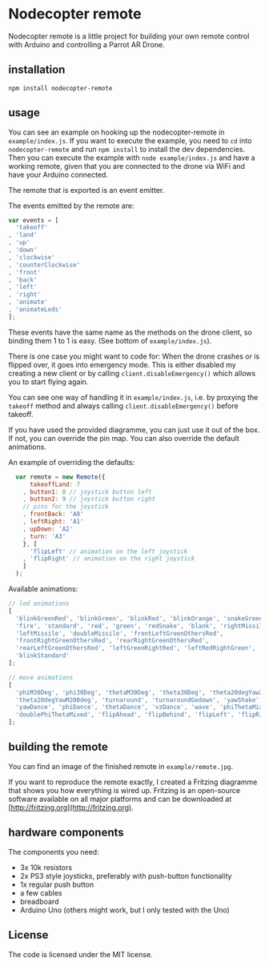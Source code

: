 Nodecopter remote
=================

Nodecopter remote is a little project for building your own remote control with
Arduino and controlling a Parrot AR Drone.

## installation
```shell
npm install nodecopter-remote
```

## usage
You can see an example on hooking up the nodecopter-remote in `example/index.js`.
If you want to execute the example, you need to `cd` into `nodecopter-remote`
and run `npm install` to install the dev dependencies. Then you can execute
the example with `node example/index.js` and have a working remote, given that
you are connected to the drone via WiFi and have your Arduino connected.

The remote that is exported is an event emitter.

The events emitted by the remote are:
```javascript
var events = [
  'takeoff'
, 'land'
, 'up'
, 'down'
, 'clockwise'
, 'counterClockwise'
, 'front'
, 'back'
, 'left'
, 'right'
, 'animate'
, 'animateLeds'
];
```

These events have the same name as the methods on the drone client, so binding 
them 1 to 1 is easy. (See bottom of `example/index.js`).

There is one case you might want to code for: When the drone crashes or is flipped
over, it goes into emergency mode. This is either disabled my creating a new client
or by calling `client.disableEmergency()` which allows you to start flying again.

You can see one way of handling it in `example/index.js`, i.e. by proxying the `takeoff`
method and always calling `client.disableEmergency()` before takeoff.


If you have used the provided diagramme, you can just use it out of the box. If
not, you can override the pin map. You can also override the default animations.

An example of overriding the defaults:
```javascript
  var remote = new Remote({
      takeoffLand: 7
    , button1: 8 // joystick button left
    , button2: 9 // joystick button right
    // pins for the joystick
    , frontBack: 'A0'
    , leftRight: 'A1'
    , upDown: 'A2'
    , turn: 'A3'
    }, [
      'flipLeft' // animation on the left joystick
    , 'flipRight' // animation on the right joystick
    ]
  );
```

Available animations:

```javascript
// led animations
[
  'blinkGreenRed', 'blinkGreen', 'blinkRed', 'blinkOrange', 'snakeGreenRed',
  'fire', 'standard', 'red', 'green', 'redSnake', 'blank', 'rightMissile',
  'leftMissile', 'doubleMissile', 'frontLeftGreenOthersRed',
  'frontRightGreenOthersRed', 'rearRightGreenOthersRed',
  'rearLeftGreenOthersRed', 'leftGreenRightRed', 'leftRedRightGreen',
  'blinkStandard'
];

// move animations
[
  'phiM30Deg', 'phi30Deg', 'thetaM30Deg', 'theta30Deg', 'theta20degYaw200deg',
  'theta20degYawM200deg', 'turnaround', 'turnaroundGodown', 'yawShake',
  'yawDance', 'phiDance', 'thetaDance', 'vzDance', 'wave', 'phiThetaMixed',
  'doublePhiThetaMixed', 'flipAhead', 'flipBehind', 'flipLeft', 'flipRight'
];
```

## building the remote
You can find an image of the finished remote in `example/remote.jpg`.

If you want to reproduce the remote exactly, I created a Fritzing diagramme
that shows you how everything is wired up. Fritzing is an open-source software
available on all major platforms and can be downloaded at [http://fritzing.org](http://fritzing.org).

## hardware components
The components you need:
- 3x 10k resistors
- 2x PS3 style joysticks, preferably with push-button functionality
- 1x regular push button
- a few cables
- breadboard
- Arduino Uno (others might work, but I only tested with the Uno)

## License
The code is licensed under the MIT license.
